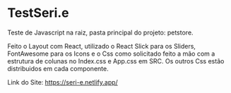 # TestSeri.e

Teste de Javascript na raiz, pasta principal do projeto: petstore.

Feito o Layout com React, utilizado o React Slick para os Sliders, FontAwesome para os Icons e o Css como solicitado feito a mão com a estrutura de colunas no Index.css e App.css em SRC. Os outros Css estão distribuidos em cada componente.

Link do Site:
https://seri-e.netlify.app/

